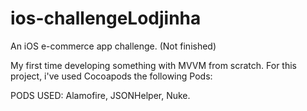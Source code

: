 # ios-challengeLodjinha

An iOS e-commerce app challenge. (Not finished)

My first time developing something with MVVM from scratch. For this project, i've used Cocoapods the following Pods:

PODS USED: Alamofire, JSONHelper, Nuke.

